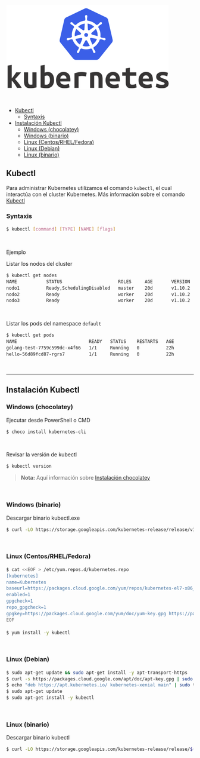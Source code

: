 ![kubernetes](images/kubernetes.png)

<br>

- [Kubectl](#kubectl)
  - [Syntaxis](#syntaxis)
- [Instalación Kubectl](#instalacion-kubectl)
  - [Windows (chocolatey)](#windows-chocolatey)
  - [Windows (binario)](#windows-binario)
  - [Linux (Centos/RHEL/Fedora)](#linux-centosrhelfedora)
  - [Linux (Debian)](#linux-debian)
  - [Linux (binario)](#linux-binario)


## Kubectl

Para administrar Kubernetes utilizamos el comando `kubectl`, el cual interactúa con el cluster Kubernetes.
Más información sobre el comando [Kubectl](https://kubernetes.io/docs/reference/generated/kubectl/kubectl-commands)

### Syntaxis

```sh
$ kubectl [command] [TYPE] [NAME] [flags]
```
<br>

Ejemplo

Listar los nodos del cluster

```sh
$ kubectl get nodes
NAME           STATUS                     ROLES     AGE       VERSION
nodo1          Ready,SchedulingDisabled   master    20d       v1.10.2
nodo2          Ready                      worker    20d       v1.10.2
nodo3          Ready                      worker    20d       v1.10.2
```

<br>

Listar los pods del namespace `default`

```sh
$ kubectl get pods
NAME                           READY   STATUS    RESTARTS   AGE
golang-test-7759c599dc-x4f66   1/1     Running   0          22h
hello-56d89fcd87-rgrs7         1/1     Running   0          22h
```

<br>

---

## Instalación Kubectl

### Windows (chocolatey)

Ejecutar desde PowerShell o CMD

```sh
$ choco install kubernetes-cli
```

<br>

Revisar la versión de kubectl

```sh
$ kubectl version
```
>**Nota:** Aquí información sobre [Instalación chocolatey](https://chocolatey.org/install)

<br>

### Windows (binario)

Descargar binario kubectl.exe

```sh
$ curl -LO https://storage.googleapis.com/kubernetes-release/release/v1.14.0/bin/windows/amd64/kubectl.exe
```

<br>

### Linux (Centos/RHEL/Fedora)

```sh
$ cat <<EOF > /etc/yum.repos.d/kubernetes.repo
[kubernetes]
name=Kubernetes
baseurl=https://packages.cloud.google.com/yum/repos/kubernetes-el7-x86_64
enabled=1
gpgcheck=1
repo_gpgcheck=1
gpgkey=https://packages.cloud.google.com/yum/doc/yum-key.gpg https://packages.cloud.google.com/yum/doc/rpm-package-key.gpg
EOF

$ yum install -y kubectl
```

<br>

### Linux (Debian)

```sh
$ sudo apt-get update && sudo apt-get install -y apt-transport-https
$ curl -s https://packages.cloud.google.com/apt/doc/apt-key.gpg | sudo apt-key add -
$ echo "deb https://apt.kubernetes.io/ kubernetes-xenial main" | sudo tee -a /etc/apt/sources.list.d/kubernetes.list
$ sudo apt-get update
$ sudo apt-get install -y kubectl
```

<br>

### Linux (binario)

Descargar binario kubectl

```sh
$ curl -LO https://storage.googleapis.com/kubernetes-release/release/$(curl -s https://storage.googleapis.com/kubernetes-release/release/stable.txt)/bin/linux/amd64/kubectl
```
